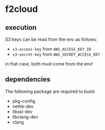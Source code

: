 # f2cloud

## execution
S3 keys can be read from the env as follows:
 * `s3-access-key` from `AWS_ACCESS_KEY_ID`
 * `s3-secret-key` from `AWS_SECRET_ACCESS_KEY`

 in that case, both must come from the env!

## dependencies
The following package are required to build:
 * pkg-config
 * nettle-dev
 * libssl-dev
 * libclang-dev
 * clang
